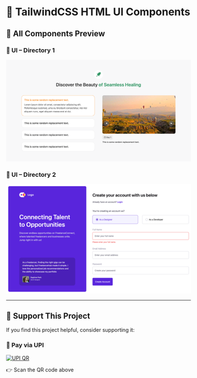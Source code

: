 # 🌟 TailwindCSS HTML UI Components

## 📸 All Components Preview

### 🧭 UI – Directory 1

[![Preview 1](./1/preview.png)](./1/)

### 🎨 UI – Directory 2

[![Preview 2](./2/images/screenshot.png)](./2/)

---

## 💖 Support This Project

If you find this project helpful, consider supporting it:

### 📱 Pay via UPI

<a href="upi://pay?pa=9646367199@cnrb&pn=Support%20TailwindCSS-HTML-UI&cu=INR">
  <img src="https://bhimadev.s3.ap-south-1.amazonaws.com/upi-qr.png" 
       alt="UPI QR" width="220" />
</a>

👉 Scan the QR code above
